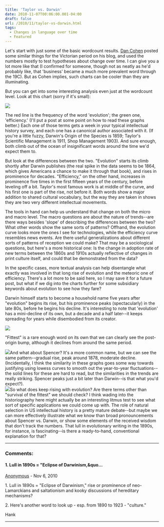 ```yaml
---
title: 'Taylor vs. Darwin'
date: 2010-11-07T00:06:00.001-04:00
draft: false
url: /2010/11/taylor-vs-darwin.html
tags:
  - Changes in language over time
  - Featured
---
```


Let's start with just some of the basic wordcount results. [Dan Cohen](http://www.dancohen.org/2010/10/04/searching-for-the-victorians/) posted some similar things for the Victorian period on his blog, and used the numbers mostly to test hypotheses about change over time. I can give you a lot more like that (I confirmed for someone, though not as neatly as he'd probably like, that 'business' became a much more prevalent word through the 19C). But as Cohen implies, such charts can be cooler than they are illuminating.

But you can get into some interesting analysis even just at the wordcount level. Look at this chart (sorry if it's small):

![](http://4.bp.blogspot.com/_Pge31alC_E8/TNYp5rrVxxI/AAAAAAAACC4/WdC8aTmp-1g/s400/evolution+efficiency.jpg)

The red line is the frequency of the word 'evolution'; the green one, 'efficiency.' (I'll put a post at some point on how to read these graphs better.) Each one of those terms gets a week in your typical intellectual history survey, and each one has a canonical author associated with it. (If you're a little fuzzy, Darwin's Origin of the Species is 1859; Taylor's Scientific Management is 1911, Shop Management 1903). And sure enough, both climb out of the ocean of insignificant words around the time we'd expect them to.

But look at the differences between the two. "Evolution" starts its climb shortly after Darwin publishes (the real spike in the data seems to be 1864, which gives Americans a chance to make it through that book), and rises in prominence for decades. "Efficiency," on the other hand, increases in prominence five times in the first fifteen years of the century, before leveling off a bit. Taylor's most famous work is at middle of the curve, and his first one is part of the rise, not before it. Both words show a major addition to shared cultural vocabulary, but the way they are taken in shows they are two very different intellectual movements.

The tools in hand can help us understand that change on both the micro and macro level. The macro questions are about the nature of trends--are there ways besides 'slope' of describing the differences between the two? What other words show the same sorts of patterns? Offhand, the evolution curve looks more the ones I see for technologies, while the efficiency curve resembles news events. Are there useful generalizations about different sorts of patterns of reception we could make? That may be a sociological questions, but here's a more historical one: Is the change in adoption rate of new terms between the 1860s and 1910s actually reflective of changes in print culture itself, and could that be demonstrated from the data?

In the specific cases, more textual analysis can help disentangle what exactly was involved in that long rise of evolution and the meteoric one of efficiency. There's a lot more to be said here, so I may save it for a future post, but what if we dig into the charts further for some subsidiary keywords about evolution to see how they fare?

Darwin himself starts to become a household name five years after "evolution" begins its rise, but his prominence peaks (spectacularly) in the late 80s, before he begins his decline. It's interesting to note that 'evolution' has a mini-decline of its own, but a decade and a half later--it keeps spreading for years while disembodied from its creator.

[![](http://2.bp.blogspot.com/_Pge31alC_E8/TNYzaf1c0YI/AAAAAAAACDA/mizRXb_bI4I/s400/darwin.jpg)](http://2.bp.blogspot.com/_Pge31alC_E8/TNYzaf1c0YI/AAAAAAAACDA/mizRXb_bI4I/s1600/darwin.jpg)

"Fittest" is a rare enough word on its own that we can clearly see the post-origin bump, although it declines from around the same period.

[![](http://1.bp.blogspot.com/_Pge31alC_E8/TNYzapSSvbI/AAAAAAAACDQ/Oj3FN2x-Op0/s400/fittest.jpg)](http://1.bp.blogspot.com/_Pge31alC_E8/TNYzapSSvbI/AAAAAAAACDQ/Oj3FN2x-Op0/s1600/fittest.jpg)And what about Spencer? It's a more common name, but we can see the same pattern--gradual rise, peak around 1878, moderate decline. (Incidentally, I think the similarity in these graphs goes some way towards justifying using lowess curves to smooth out the year-to-year fluctuations--the solid lines for these are hard to read, but the similarities in the trends are really striking. Spencer peaks just a bit later than Darwin--is that what you'd expect?).  
[![](http://4.bp.blogspot.com/_Pge31alC_E8/TNYzaVQaFzI/AAAAAAAACDI/AZKbh3MmpL0/s400/spencer.jpg)](http://4.bp.blogspot.com/_Pge31alC_E8/TNYzaVQaFzI/AAAAAAAACDI/AZKbh3MmpL0/s1600/spencer.jpg)So what does keep rising with evolution? Are there terms other than "survival of the fittest" we should check? I think wading into the historiography here might actually be an interesting litmus test to see what sort of specific applications we could come up with. The role of natural selection in US intellectual history is a pretty mature debate--but maybe we can more effectively illustrate what we know than broad pronouncements about Spencer vs. Darwin, or show some elements of the received wisdom that don't track the numbers. That lull in evolutionary writing in the 1890s, for instance, is fascinating--is there a ready-to-hand, conventional explanation for that?

---

### Comments:

#### 1\. Lull in 1890s = "Eclipse of Darwinism,&quo...

[Anonymous](#) - <time datetime="2010-11-13T01:17:12.422-05:00">Nov 6, 2010</time>

1\. Lull in 1890s = "Eclipse of Darwinism," rise or prominence of neo-Lamarckians and saltationism and kooky discussions of hereditary mechanisms?

2\. Here's another word to look up - esp. from 1890 to 1923 - "culture."

Hank

<hr />
